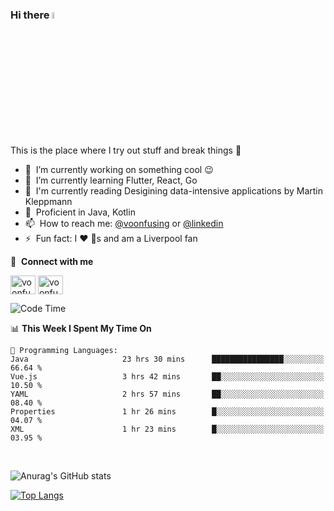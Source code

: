 ### Hi there <img src="https://media.giphy.com/media/hvRJCLFzcasrR4ia7z/giphy.gif" width="5%">
This is the place where I try out stuff and break things :rofl:

- 🔭 &nbsp;I’m currently working on something cool :wink:
- 🌱 &nbsp;I’m currently learning Flutter, React, Go
- 🔖 &nbsp;I'm currently reading Desigining data-intensive applications by Martin Kleppmann
- 🐣 &nbsp;Proficient in Java, Kotlin
- 📫 &nbsp;How to reach me: [@voonfusing](https://twitter.com/voonfusing) or [@linkedin](https://www.linkedin.com/in/voonfusing/)
- ⚡ &nbsp;Fun fact: I :heart: :dog:s and am a Liverpool fan

🔗 &nbsp;**Connect with me**
<p align="left">
<a href="https://twitter.com/voonfusing" target="blank"><img align="center" src="https://raw.githubusercontent.com/rahuldkjain/github-profile-readme-generator/master/src/images/icons/Social/twitter.svg" alt="voonfusing" height="30" width="40" /></a>
<a href="https://www.linkedin.com/in/voonfusing/" target="blank"><img align="center" src="https://raw.githubusercontent.com/rahuldkjain/github-profile-readme-generator/master/src/images/icons/Social/linked-in-alt.svg" alt="voonfusing" height="30" width="40" /></a>

<!--START_SECTION:waka-->
![Code Time](http://img.shields.io/badge/Code%20Time-39%20hrs%2058%20mins-blue)

📊 **This Week I Spent My Time On** 

```text
💬 Programming Languages: 
Java                     23 hrs 30 mins      ████████████████░░░░░░░░░   66.64 % 
Vue.js                   3 hrs 42 mins       ██░░░░░░░░░░░░░░░░░░░░░░░   10.50 % 
YAML                     2 hrs 57 mins       ██░░░░░░░░░░░░░░░░░░░░░░░   08.40 % 
Properties               1 hr 26 mins        █░░░░░░░░░░░░░░░░░░░░░░░░   04.07 % 
XML                      1 hr 23 mins        █░░░░░░░░░░░░░░░░░░░░░░░░   03.95 % 

```


<!--END_SECTION:waka-->
<br>

<!-- 📊 &nbsp;**Stats**
<p align="left"> -->
![Anurag's GitHub stats](https://github-readme-stats.vercel.app/api?username=jollyboss123&count_private=true&v=2)

[![Top Langs](https://github-readme-stats.vercel.app/api/top-langs/?username=jollyboss123&layout=compact)](https://github.com/anuraghazra/github-readme-stats)
